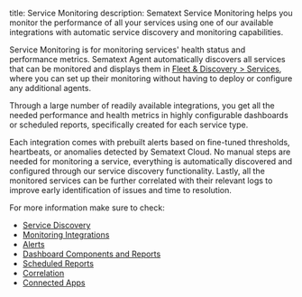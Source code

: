 title: Service Monitoring
description: Sematext Service Monitoring helps you monitor the performance of all your services using one of our available integrations with automatic service discovery and monitoring capabilities.

Service Monitoring is for monitoring services' health status and performance metrics. Sematext Agent automatically discovers all services that can be monitored and displays them in [Fleet & Discovery > Services](https://apps.sematext.com/ui/fleet-and-discovery/discovery/services), where you can set up their monitoring without having to deploy or configure any additional agents.

Through a large number of readily available integrations, you get all the needed performance and health metrics in highly configurable dashboards or scheduled reports, specifically created for each service type. 

Each integration comes with prebuilt alerts based on fine-tuned thresholds, heartbeats, or anomalies detected by Sematext Cloud. No manual steps are needed for monitoring a service, everything is automatically discovered and configured through our service discovery functionality. Lastly, all the monitored services can be further correlated with their relevant logs to improve early identification of issues and time to resolution.

For more information make sure to check:

- [Service Discovery](https://sematext.com/docs/monitoring/service-monitoring/autodiscovery/)
- [Monitoring Integrations](https://sematext.com/docs/integration/#monitoring)
- [Alerts](https://sematext.com/docs/alerts/)
- [Dashboard Components and Reports](https://sematext.com/docs/monitoring/reports-and-components/)
- [Scheduled Reports](https://sematext.com/docs/guide/scheduled-reports/)
- [Correlation](https://sematext.com/docs/monitoring/correlation/)
- [Connected Apps](https://sematext.com/docs/guide/connected-apps/)
